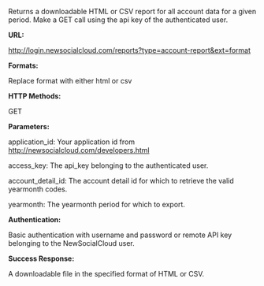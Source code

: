 Returns a downloadable HTML or CSV report for all account data for a given period. Make a GET call using the api key of the authenticated user.

**URL:**

http://login.newsocialcloud.com/reports?type=account-report&ext=format

**Formats:**

Replace format with either html or csv

**HTTP Methods:**

GET

**Parameters:**

<p>application_id: Your application id from <a href='http://newsocialcloud.com/developers.html'>http://newsocialcloud.com/developers.html</a></p>
<p>access_key: The api_key belonging to the authenticated user.</p>
<p>account_detail_id: The account detail id for which to retrieve the valid yearmonth codes.</p>
<p>yearmonth: The yearmonth period for which to export.</p>

**Authentication:**

Basic authentication with username and password or remote API key belonging to the NewSocialCloud user.

**Success Response:**

A downloadable file in the specified format of HTML or CSV.